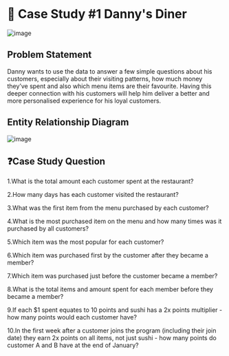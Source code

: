# 🍜 Case Study #1 Danny's Diner

![image](https://user-images.githubusercontent.com/102882589/162623996-6db62591-700f-46ae-bad1-5ee8a87aa563.png)

## Problem Statement
Danny wants to use the data to answer a few simple questions about his customers, especially about their visiting patterns,
how much money they’ve spent and also which menu items are their favourite.
Having this deeper connection with his customers will help him deliver a better and more personalised experience for his loyal customers.

## Entity Relationship Diagram 
![image](https://user-images.githubusercontent.com/102882589/162623415-120dfe9c-85a8-4950-aecd-7a020da94f15.png)

## ❓Case Study Question

1.What is the total amount each customer spent at the restaurant?


2.How many days has each customer visited the restaurant?

3.What was the first item from the menu purchased by each customer?

4.What is the most purchased item on the menu and how many times was it purchased by all customers?

5.Which item was the most popular for each customer?

6.Which item was purchased first by the customer after they became a member?

7.Which item was purchased just before the customer became a member?

8.What is the total items and amount spent for each member before they became a member?

9.If each $1 spent equates to 10 points and sushi has a 2x points multiplier - how many points would each customer have?

10.In the first week after a customer joins the program (including their join date) they earn 2x points on all items, not just sushi - how many points do customer A and B have at the end of January?


